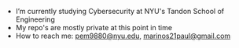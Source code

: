 - I’m currently studying Cybersecurity at NYU's Tandon School of Engineering
- My repo's are mostly private at this point in time
- How to reach me: pem9880@nyu.edu, marinos21paul@gmail.com

<!---
paulmarinos/paulmarinos is a ✨ special ✨ repository because its `README.md` (this file) appears on your GitHub profile.
You can click the Preview link to take a look at your changes.
--->

